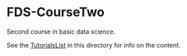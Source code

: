# FDS-CourseTwo

Second course in basic data science.

See the [TutorialsList](https://github.com/psychdatascience/FDS-CourseTwo/blob/main/TutorialList.md) in this directory for info on the content.











